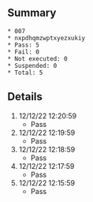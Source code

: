 ## Summary
	* 007
	* nxpdhqmzwptxyezxukiy
	* Pass: 5
	* Fail: 0
	* Not executed: 0
	* Suspended: 0
	* Total: 5
## Details
1. 12/12/22 12:20:59
	* Pass
2. 12/12/22 12:19:59
	* Pass
3. 12/12/22 12:18:59
	* Pass
4. 12/12/22 12:17:59
	* Pass
5. 12/12/22 12:15:59
	* Pass
